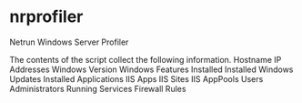# nrprofiler
Netrun Windows Server Profiler

The contents of the script collect the following information.
Hostname
IP Addresses
Windows Version
Windows Features Installed
Installed Windows Updates
Installed Applications
IIS Apps
IIS Sites
IIS AppPools
Users
Administrators
Running Services
Firewall Rules

